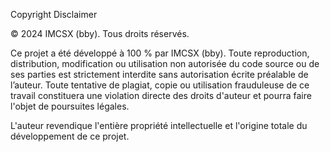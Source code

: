 Copyright Disclaimer

© 2024 IMCSX (bby). Tous droits réservés.

Ce projet a été développé à 100 % par IMCSX (bby). Toute reproduction, distribution, modification ou utilisation non autorisée du code source ou de ses parties est strictement interdite sans autorisation écrite préalable de l’auteur. Toute tentative de plagiat, copie ou utilisation frauduleuse de ce travail constituera une violation directe des droits d'auteur et pourra faire l'objet de poursuites légales.

L'auteur revendique l'entière propriété intellectuelle et l'origine totale du développement de ce projet.
